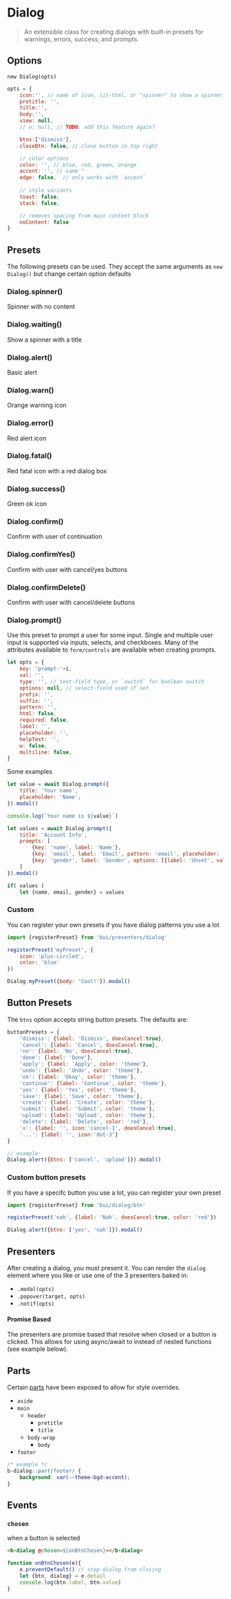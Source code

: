 Dialog
==========

> An extensible class for creating dialogs with built-in presets for warnings, errors, success, and prompts.

## Options

`new Dialog(opts)`

```js
opts = {
	icon:'', // name of icon, lit-html, or "spinner" to show a spinner
	pretitle: '',
	title:'',
	body:'',
	view: null,
	// w: null, // TODO: add this feature again?

	btns:['dismiss'],
	closeBtn: false, // close button in top right

	// color options
	color: '', // blue, red, green, orange
	accent: '', // same ^
	edge: false,  // only works with `accent`
	
	// style variants
	toast: false,
	stack: false,

	// removes spacing from main content block
	noContent: false
}
```

## Presets
The following presets can be used. They accept the same arguments as `new Dialog()` but change certain option defaults

### Dialog.spinner()
Spinner with no content

### Dialog.waiting()
Show a spinner with a title

### Dialog.alert()
Basic alert

### Dialog.warn()
Orange warning icon

### Dialog.error()
Red alert icon

### Dialog.fatal()
Red fatal icon with a red dialog box

### Dialog.success()
Green ok icon

### Dialog.confirm()
Confirm with user of continuation

### Dialog.confirmYes()
Confirm with user with cancel/yes buttons

### Dialog.confirmDelete()
Confirm with user with cancel/delete buttons

### Dialog.prompt()
Use this preset to prompt a user for some input. Single and multiple user input is supported via inputs, selects, and checkboxes. Many of the attributes available to `form/controls` are available when creating prompts.

```js 
let opts = {
	key: 'prompt-'+i,
	val: '',
	type: '', // text-field type, or `switch` for boolean switch
	options: null, // select-field used if set
	prefix: '',
	suffix: '',
	pattern: '',
	html: false,
	required: false,
	label: '',
	placeholder: '',
	helpText: '',
	w: false,
	multiline: false,
}
```

Some examples

```js
let value = await Dialog.prompt({
	title: 'Your name',
	placeholder: 'Name',
}).modal()

console.log(`Your name is ${value}`)

let values = await Dialog.prompt({
	title: 'Account Info',
	prompts: [
		{key: 'name', label: 'Name'},
		{key: 'email', label: 'Email', pattern: 'email', placeholder: '(optional)'},
		{key: 'gender', label: 'Gender', options: [{label: 'Unset', val: ''}, 'Male', 'Female']}
	]
}).modal()

if( values )
	let {name, email, gender} = values
```

### Custom
You can register your own presets if you have dialog patterns you use a lot

```js
import {registerPreset} from 'bui/presenters/dialog'

registerPreset('myPreset', {
	icon: 'plus-circled',
	color: 'blue'
})

Dialog.myPreset({body: 'Cool!'}).modal()
```

## Button Presets
The `btns` option accepts string button presets. The defaults are:

```js
buttonPresets = {
	'dismiss': {label: 'Dismiss', doesCancel:true},
	'cancel': {label: 'Cancel', doesCancel:true},
	'no': {label: 'No', doesCancel:true},
	'done': {label: 'Done'},
	'apply': {label: 'Apply', color: 'theme'},
    'undo': {label: 'Undo', color: 'theme'},
	'ok': {label: 'Okay', color: 'theme'},
    'continue': {label: 'Continue', color: 'theme'},
	'yes': {label: 'Yes', color: 'theme'},
	'save': {label: 'Save', color: 'theme'},
	'create': {label: 'Create', color: 'theme'},
    'submit': {label: 'Submit', color: 'theme'},
    'upload': {label: 'Upload', color: 'theme'},
	'delete': {label: 'Delete', color: 'red'},
	'x': {label: '', icon:'cancel-1', doesCancel:true},
    '...': {label: '', icon:'dot-3'}
}

// example:
Dialog.alert({btns: ['cancel', 'upload']}).modal()
```

### Custom button presets
If you have a specifc button you use a lot, you can register your own preset

```js
import {registerPreset} from 'bui/dialog/btn'

registerPreset('nah', {label: 'Nah', doesCancel:true, color: 'red'})

Dialog.alert({btns: ['yes', 'nah']}).modal()
```

## Presenters

After creating a dialog, you must present it. You can render the `dialog` element where you like
or use one of the 3 presenters baked in:

- `.modal(opts)`
- `.popover(target, opts)`
- `.notif(opts)`

#### Promise Based

The presenters are promise based that resolve when closed or a button is clicked.
This allows for using async/await to instead of nested functions (see example below).

## Parts
Certain [parts](https://developer.mozilla.org/en-US/docs/Web/CSS/::part) have been exposed to allow for style overrides.

- `aside`
- `main`
	- `header`
		- `pretitle`
		- `title`
	- `body-wrap`
		- `body`
- `footer`

```css
/* example */
b-dialog::part(footer) {
	background: var(--theme-bgd-accent);
}
```

## Events

### `chosen`
when a button is selected

```html
<b-dialog @chosen=${onBtnChosen}></b-dialog>
```

```js
function onBtnChosen(e){
	e.preventDefault() // stop dialog from closing
	let {btn, dialog} = e.detail
	console.log(btn.label, btn.value)
}
```